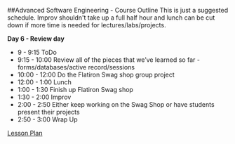 

##Advanced Software Engineering - Course Outline
This is just a suggested schedule. Improv shouldn't take up a full half hour and lunch can be cut down if more time is needed for lectures/labs/projects.

**Day 6 - Review day**
+ 9 - 9:15 ToDo
+ 9:15 - 10:00 Review all of the pieces that we’ve learned so far - forms/databases/active record/sessions
+ 10:00 - 12:00 Do the Flatiron Swag shop group project
+ 12:00 - 1:00 Lunch
+ 1:00 - 1:30 Finish up Flatiron Swag shop
+ 1:30 - 2:00 Improv
+ 2:00 - 2:50 Either keep working on the Swag Shop or have students present their projects
+ 2:50 - 3:00 Wrap Up

[Lesson Plan](https://docs.google.com/a/flatironschool.com/document/d/1CP12zRV7fyJDB05e1-1gVVv_8PPQNpRny3pc9vFGRx4/edit)
